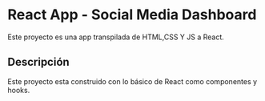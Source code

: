 # React App - Social Media Dashboard 

Este proyecto es una app transpilada de HTML,CSS Y JS a React. 

## Descripción

Este proyecto esta construido con lo básico de React como componentes y hooks.




